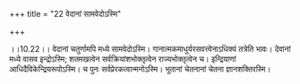 +++
title = "22 वेदानां सामवेदोऽस्मि"

+++
  
  
।।10.22।। वेदानां चतुर्णामपि मध्ये सामवेदोऽस्मि।
गानात्मकमाधुर्यरसवत्त्वेनाऽधिक्यं तत्रेति भावः। देवानां मध्ये वासव
इन्द्रोऽस्मि; शतमखत्वेन सर्वक्रियांशभोक्तृत्वेन राज्यभोक्तृत्वेन च।
इन्द्रियाणां आधिदैविकेन्द्रियरूपोऽस्मि। च पुनः सर्वप्रेरकत्वान्मनोऽस्मि।
भूतानां चेतनानां चेतना ज्ञानशक्तिरस्मि।  
  
